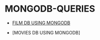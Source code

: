 # MONGODB-QUERIES
* [FILM DB USING MONGODB](https://github.com/monika200/MONGODB-QUERIES/tree/main/FILM%20DATABASE%20QUERIES)

* [MOVIES DB USING MONGODB]

